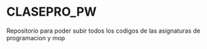 # CLASEPRO_PW
Repositorio para poder subir todos los codigos de las asignaturas de programacion y mop
